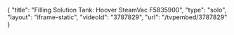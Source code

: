 {
    "title": "Filling Solution Tank: Hoover SteamVac F5835900",
    "type": "solo",
    "layout": "iframe-static",
    "videoId": "3787829",
    "url": "\/tvpembed\/3787829"
}